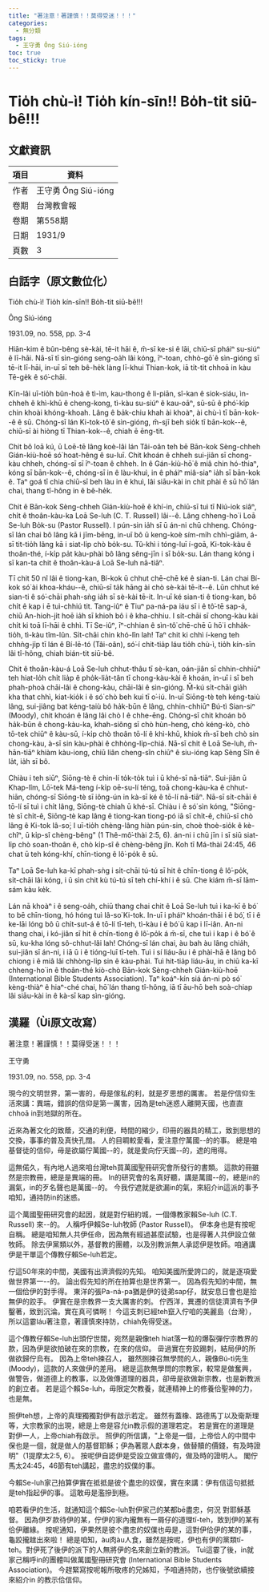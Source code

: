 ```yaml
---
title: "著注意！著謹慎！！莫得受迷！！！"
categories:
  - 無分類
tags:
  - 王守勇 Ông Siú-ióng
toc: true
toc_sticky: true
---
```


# Tio̍h chù-ì! Tio̍h kín-sīn!! Bo̍h-tit siū-bê!!!

## 文獻資訊

| 項目 | 資料 |
|---|---|
| 作者 | 王守勇 Ông Siú-ióng |
| 卷期 | 台灣教會報 |
| 卷期 | 第558期 |
| 日期 | 1931/9 |
| 頁數 | 3 |

## 白話字（原文數位化）

Tio̍h chù-ì! Tio̍h kín-sīn!! Bo̍h-tit siū-bê!!!

Ông Siú-ióng

1931.09, no. 558, pp. 3-4

Hiān-kim ê bûn-bêng sè-kài, tē-it hāi ê, m̄-sī ke-si ê lāi, chiū-sī pháiⁿ su-siúⁿ ê lī-hāi. Nā-sī tī sìn-gióng seng-oa̍h lâi kóng, īⁿ-toan, chhò-gō͘ ê sìn-gióng sī tē-it lī-hāi, in-uī sī teh bê-he̍k làng lī-khui Thian-kok, iā ti̍t-ti̍t chhoā in kàu Tē-ge̍k ê só͘-chāi.

Kīn-lâi uī-tio̍h bûn-hoà ê tì-ìm, kau-thong ê li-piān, sî-kan ê siok-siáu, ìn-chheh ê khì-khū ê cheng-kong, tì-kàu su-siúⁿ ê kau-oāⁿ, sū-sū ê phó͘-ki̍p chin khoài khóng-khoah. Lâng ê ba̍k-chiu khah ài khoàⁿ, ài chù-ì tī bān-kok--ê ê sū. Chóng-sī lán Ki-tok-tô͘ ê sìn-gióng, m̄-sjī beh sio̍k tī bān-kok--ê, chiū-sī ài hiòng tī Thian-kok--ê, chiah ē ēng-tit.

Chit bô loā kú, ū Loē-tē lâng koè-lâi lán Tâi-oân teh bē Bān-kok Sèng-chheh Gián-kiù-hoē só͘ hoat-hêng ê su-luī. Chit khoán ê chheh sui-jiân sī chong-kàu chheh, chóng-sī sī īⁿ-toan ê chheh. In ê Gán-kiù-hō͘ ê miâ chin hó-thiaⁿ, kóng sī bān-kok--ê, chóng-sī in ê làu-khuì, in ê pháiⁿ miâ-siaⁿ ia̍h sī bān-kok ê. Taⁿ goá tī chia chiū-sī beh làu in ê khuì, lâi siāu-kài in chit phài ê sū hō͘ lán chai, thang tî-hông in ê bê-he̍k.

Chit ê Bān-kok Sèng-chheh Gián-kiù-hoē ê khí-in, chiū-sī tuì tī Niú-iok siâⁿ, chi̍t ê thoân-kàu-ka Loā Se-luh (C. T. Russell) lâi--ê. Lâng chheng-ho͘ i Loā Se-luh Bo̍k-su (Pastor Russell). I pún-sin ia̍h sī ū án-ni chū chheng. Chóng-sī lán chai bô lâng kā i jīm-bēng, in-uī bô ū keng-koè sím-mi̍h chhì-giām, á-sī tit-tio̍h lâng kā i siat-li̍p chò bo̍k-su. Tû-khì i tóng-luī í-goā, Ki-tok-kàu ê thoân-thé, í-ki̍p pa̍t kàu-phài bô lâng sêng-jīn i sī bo̍k-su. Lán thang kóng i sī kan-ta chit ê thoân-kàu-á Loā Se-luh nā-tiāⁿ.

Tī chit 50 nî lâi ê tiong-kan, Bí-kok ū chhut chē-chē ké ê sian-ti. Lán chai Bí-kok só͘ ài khoa-kháu--ê, chiū-sī ta̍k hāng ài chò sè-kài tē-it--ê. Lūn chhut ké sian-ti ê só͘-chāi phah-sǹg ia̍h sī sè-kài tē-it. In-uī ké sian-ti ê tiong-kan, bô chi̍t ê kap i ē tuì-chhiú tit. Tang-iûⁿ ê Tiuⁿ pa-ná-pa iáu sī i ê tô͘-tē sap-á, chiū An-hioh-ji̍t hoē ia̍h sī khioh bô i ê kha-chhiu. I si̍t-chāi sī chong-kàu kài chi̍t ki toā lī-hāi ê chhì. Tī Se-iûⁿ, īⁿ-chhian ê sìn-tô͘ chē-chē ū hō͘ i chha̍k-tio̍h, tì-kàu tîm-lûn. Si̍t-chāi chin khó-lîn lah! Taⁿ chit ki chhì í-keng teh chhǹg-ji̍p tī lán ê Bí-lē-tó (Tâi-oân), só͘-í chit-tia̍p láu tio̍h chù-ì, tio̍h kín-sīn lâi tî-hông, chiah bián-tit siū-bê.

Chit ê thoân-kàu-á Loā Se-luh chhut-thâu tī sè-kan, oán-jiân sī chhin-chhiūⁿ teh hiat-lo̍h chi̍t lia̍p ê pho̍k-lia̍t-tân tī chong-kàu-kài ê khoán, in-uī i sī beh phah-phoà chāi-lâi ê chong-kàu, chāi-lâi ê sìn-gióng. M̄-kú si̍t-chāi gia̍h kha that chhì, kiat-kio̍k i ê só͘ chò beh kui tī o͘-iú. In-uī Siōng-tè teh kéng-taiù lâng, sui-jiâng bat kéng-taiù bô ha̍k-būn ê lâng, chhin-chhiūⁿ Bú-tì Sian-siⁿ (Moody), chit khoán ê lâng lâi chò I ê chhe-ēng. Chóng-sī chit khoán bô ha̍k-būn ê chong-kàu-ka, khah-siông sī chò hùn-heng, chò kéng-kò, chò tō-tek chiūⁿ ê kàu-sū, í-ki̍p chò thoân tō-lí ê khì-khū, khiok m̄-sī beh chò sin chong-kàu, à-sī sin kàu-phài ê chhòng-li̍p-chiá. Nā-sī chit ê Loā Se-luh, m̄-hān-tiāⁿ khiàm kàu-iong, chiū liân cheng-sîn chiūⁿ ê siu-ióng kap Sèng Sîn ê la̍t, ia̍h sī bô.

Chiàu i teh siūⁿ, Siōng-tè ê chin-lí to̍k-to̍k tuì i ū khé-sī nā-tiāⁿ. Sui-jiân ū Khap-lîm, Lō͘-tek Má-teng í-ki̍p oē-su-lí téng, toā chong-kàu-ka ê chhut-hiān, chóng-sī Siōng-tè sī iông-ún in kà-sī ké ê tō-lí nā-tiāⁿ. Nā-sī si̍t-chāi ê tō-lí sī tuì i chi̍t lâng, Siōng-tè chiah ū khé-sī. Chiàu i ê só͘ sìn kóng, "Siōng-tè sī chi̍t-ê, Siōng-tè kap lâng ê tiong-kan tiong-pó iā sī chi̍t-ê, chiū-sī chò lâng ê Ki-tok Iâ-so͘; I uī-tio̍h chèng-lâng hiàn pún-sin, choè thoè-sio̍k ê kè-chîⁿ, ū ki̍p-sî chèng-bêng" (1 Thê-mô͘-thài 2:5, 6). án-ni i chū jīn i sī siū siat-li̍p chò soan-thoân ê, chò ki̍p-sî ê chèng-bêng jîn. Koh tī Má-thài 24:45, 46 chat ū teh kóng-khí, chīn-tiong ê lô͘-po̍k ê sū.

Taⁿ Loā Se-luh ka-kī phah-sǹg i si̍t-chāi tú-tú sī hit ê chīn-tiong ê lô͘-po̍k, si̍t-chāi lâi kóng, i ū sìn chit kù tú-tú sī teh chí-khí i ê sū. Che kiám m̄-sī lām-sám kàu ke̍k.

Lán nā khoàⁿ i ê seng-oa̍h, chiū thang chai chit ê Loā Se-luh tuì i ka-kī ê bó͘ to bē chīn-tiong, hó hóng tuì Iâ-so͘ Ki-tok. In-uī i pháiⁿ khoán-thāi i ê bó͘, tī i ê ke-lāi lóng bô ū chi̍t-sut-á ê tō-lí tī-teh, tì-kàu i ê bó͘ ū kap i lī-iân. An-ni thang chai, i kó-jiân sī hit ê chīn-tiong ê lô͘-po̍k á m̄-sī, che tuì i kap i ê bó͘ ê sū, ku-kha lóng sô-chhut-lâi lah! Chóng-sī lán chai, àu bah àu lâng chia̍h, sui-jiân sī án-ni, i iā ū i ê tióng-luī tī-teh. Tuì i sí liáu-āu i ê phài-hā ê lâng bô chiong i ê miâ lâi chhòng-li̍p sin ê kàu-phài. Tuì hit-tia̍p liáu-āu, in chiū ka-kī chheng-ho͘ in ê thoân-thé kiò-chò Bān-kok Sèng-chheh Gián-kiù-hoē (International Bible Students Association). Taⁿ koáⁿ-kín siá án-ni pò só͘ kèng-thiàⁿ ê hiaⁿ-ché chai, hō͘ lán thang tî-hông, iā tī āu-hō beh soà-chiap lâi siāu-kài in ê kà-sī kap sìn-gióng.

## 漢羅（Ùi原文改寫）

著注意！著謹慎！！莫得受迷！！！

王守勇

1931.09, no. 558, pp. 3-4

現今的文明世界，第一害的，毋是傢私的利，就是歹思想的厲害。 若是佇信仰生活來講：異端，錯誤的信仰是第一厲害，因為是teh迷惑人離開天國，也直直chhoā in到地獄的所在。

近來為著文化的致蔭，交通的利便，時間的縮少，印冊的器具的精工，致到思想的交換，事事的普及真快孔闊。 人的目睭較愛看，愛注意佇萬國--的的事。 總是咱基督徒的信仰，毋是欲屬佇萬國--的，就是愛向佇天國--的，遮的用得。

這無偌久，有內地人過來咱台灣teh買萬國聖冊研究會所發行的書類。 這款的冊雖然是宗教冊，總是是異端的冊。 In的研究會的名真好聽，講是萬國--的，總是in的漏氣，in的歹名聲也是萬國--的。 今我佇遮就是欲漏in的氣，來紹介in這派的事予咱知，通持防in的迷惑。

這个萬國聖冊研究會的起因，就是對佇紐約城，一個傳教家賴Se-luh (C.T. Russell) 來--的。 人稱呼伊賴Se-luh牧師 (Pastor Russell)。 伊本身也是有按呢自稱。 總是咱知無人共伊任命，因為無有經過甚麼試驗，也是得著人共伊設立做牧師。 除去伊黨類以外，基督教的團體，以及別教派無人承認伊是牧師。咱通講伊是干單這个傳教仔賴Se-luh若定。

佇這50年來的中間，美國有出濟濟假的先知。 咱知美國所愛誇口的，就是逐項愛做世界第一--的。 論出假先知的所在拍算也是世界第一。 因為假先知的中間，無一個佮伊的對手得。 東洋的張Pa-ná-pa猶是伊的徒弟sap仔，就安息日會也是拾無伊的跤手。 伊實在是宗教界一支大厲害的刺。 佇西洋，異遷的信徒濟濟有予伊鑿著，致到沉淪。實在真可憐啊！ 今這支刺已經teh竄入佇咱的美麗島（台灣），所以這霎láu著注意，著謹慎來持防，chiah免得受迷。

這个傳教仔賴Se-luh出頭佇世間，宛然是親像teh hiat落一粒的爆裂彈佇宗教界的款，因為伊是欲拍破在來的宗教，在來的信仰。 毌過實在夯跤踢刺，結局伊的所做欲歸佇烏有。 因為上帝teh揀召人， 雖然捌揀召無學問的人，親像Bú-tì先生 (Moody)，這款的人來做伊的差用。 總是這款無學問的宗教家，較常是做奮興，做警告，做道德上的教事，以及做傳道理的器具，卻毋是欲做新宗教，也是新教派的創立者。 若是這个賴Se-luh，毋限定欠教養，就連精神上的修養佮聖神的力，也是無。

照伊teh想，上帝的真理獨獨對伊有啟示若定。 雖然有蓋橡、路德馬丁以及衛斯理等，大宗教家的出現，總是上帝是容允in教示假的道理若定。 若是實在的道理是對伊一人，上帝chiah有啟示。 照伊的所信講，"上帝是一個，上帝佮人的中間中保也是一個，就是做人的基督耶穌；伊為著眾人獻本身，做替贖的價錢，有及時證明"（1提摩太2:5, 6）。 按呢伊自認伊是受設立做宣傳的，做及時的證明人。 閣佇馬太24:45，46節有teh講起，盡忠的奴僕的事。

今賴Se-luh家己拍算伊實在抵抵是彼个盡忠的奴僕，實在來講：伊有信這句抵抵是teh指起伊的事。 這敢毋是濫摻到極。

咱若看伊的生活，就通知這个賴Se-luh對伊家己的某都bē盡忠，何況 對耶穌基督。 因為伊歹款待伊的某，佇伊的家內攏無有一屑仔的道理tī-teh，致到伊的某有佮伊離緣。 按呢通知，伊果然是彼个盡忠的奴僕也毋是，這對伊佮伊的某的事，龜跤攏趖出來啦！ 總是咱知，àu肉àu人食，雖然是按呢，伊也有伊的黨類tī-teh。對伊死了後伊的派下的人無將伊的名來創立新的教派。 Tuì這霎了後，in就家己稱呼in的團體叫做萬國聖冊研究會 (International Bible Students Association)。 今趕緊寫按呢報所敬疼的兄姊知，予咱通持防，也佇後號欲續接來紹介in 的教示佮信仰。
